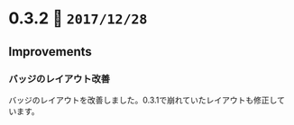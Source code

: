 0.3.2   :calendar: `2017/12/28` 
===============================

## Improvements

### バッジのレイアウト改善

バッジのレイアウトを改善しました。0.3.1で崩れていたレイアウトも修正しています。

